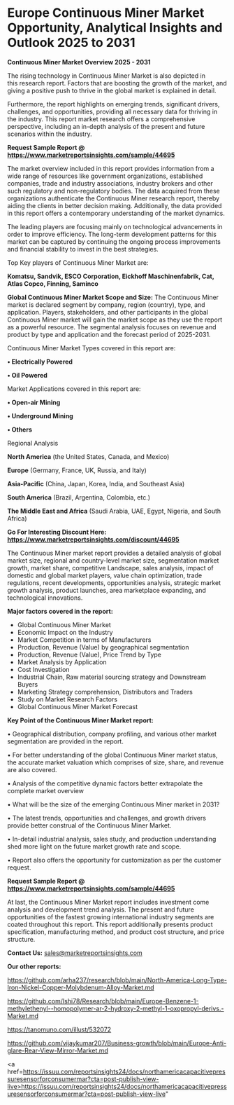 # Europe Continuous Miner Market Opportunity, Analytical Insights and Outlook 2025 to 2031

<Strong> Continuous Miner Market Overview 2025 - 2031</strong>

The rising technology in Continuous Miner Market is also depicted in this research report. Factors that are boosting the growth of the market, and giving a positive push to thrive in the global market is explained in detail.

Furthermore, the report highlights on emerging trends, significant drivers, challenges, and opportunities, providing all necessary data for thriving in the industry. This report market research offers a comprehensive perspective, including an in-depth analysis of the present and future scenarios within the industry.

<strong>Request Sample Report @ <a href=https://www.marketreportsinsights.com/sample/44695>https://www.marketreportsinsights.com/sample/44695</a></strong>

The market overview included in this report provides information from a wide range of resources like government organizations, established companies, trade and industry associations, industry brokers and other such regulatory and non-regulatory bodies. The data acquired from these organizations authenticate the Continuous Miner research report, thereby aiding the clients in better decision making. Additionally, the data provided in this report offers a contemporary understanding of the market dynamics.

The leading players are focusing mainly on technological advancements in order to improve efficiency. The long-term development patterns for this market can be captured by continuing the ongoing process improvements and financial stability to invest in the best strategies.

Top Key players of Continuous Miner Market are:

<strong>Komatsu, Sandvik, ESCO Corporation, Eickhoff Maschinenfabrik, Cat, Atlas Copco, Finning, Saminco</strong>

<strong><b>Global Continuous Miner Market Scope and Size:</b></strong>
The Continuous Miner market is declared segment by company, region (country), type, and application. Players, stakeholders, and other participants in the global Continuous Miner market will gain the market scope as they use the report as a powerful resource. The segmental analysis focuses on revenue and product by type and application and the forecast period of 2025-2031.

Continuous Miner Market Types covered in this report are:

<strong>•  Electrically Powered

•  Oil Powered</strong>

Market Applications covered in this report are:

<strong>•  Open-air Mining

•  Underground Mining

•  Others</strong> 

Regional Analysis

<strong>North America</strong> (the United States, Canada, and Mexico)

<strong>Europe</strong> (Germany, France, UK, Russia, and Italy)

<strong>Asia-Pacific</strong> (China, Japan, Korea, India, and Southeast Asia)

<strong>South America</strong> (Brazil, Argentina, Colombia, etc.)

<strong>The Middle East and Africa</strong> (Saudi Arabia, UAE, Egypt, Nigeria, and South Africa)

<strong>Go For Interesting Discount Here: <a href=https://www.marketreportsinsights.com/discount/44695>https://www.marketreportsinsights.com/discount/44695</a></strong>

The Continuous Miner market report provides a detailed analysis of global market size, regional and country-level market size, segmentation market growth, market share, competitive Landscape, sales analysis, impact of domestic and global market players, value chain optimization, trade regulations, recent developments, opportunities analysis, strategic market growth analysis, product launches, area marketplace expanding, and technological innovations.

<strong><b>Major factors covered in the report:</b></strong>
<ul>
  <li>Global Continuous Miner Market </li>
  <li>Economic Impact on the Industry</li>
  <li>Market Competition in terms of Manufacturers</li>
  <li>Production, Revenue (Value) by geographical segmentation</li>
  <li>Production, Revenue (Value), Price Trend by Type</li>
  <li>Market Analysis by Application</li>
  <li>Cost Investigation</li>
  <li>Industrial Chain, Raw material sourcing strategy and Downstream Buyers</li>
  <li>Marketing Strategy comprehension, Distributors and Traders</li>
  <li>Study on Market Research Factors</li>
  <li>Global Continuous Miner Market Forecast</li>
</ul>

<strong><b>Key Point of the Continuous Miner Market report:</b></strong>

• Geographical distribution, company profiling, and various other market segmentation are provided in the report.

• For better understanding of the global Continuous Miner market status, the accurate market valuation which comprises of size, share, and revenue are also covered.

• Analysis of the competitive dynamic factors better extrapolate the complete market overview

• What will be the size of the emerging Continuous Miner market in 2031?

• The latest trends, opportunities and challenges, and growth drivers provide better construal of the Continuous Miner Market.

• In-detail industrial analysis, sales study, and production understanding shed more light on the future market growth rate and scope.

• Report also offers the opportunity for customization as per the customer request.

<strong>Request Sample Report @ <a href=https://www.marketreportsinsights.com/sample/44695>https://www.marketreportsinsights.com/sample/44695</a></strong>

At last, the Continuous Miner Market report includes investment come analysis and development trend analysis. The present and future opportunities of the fastest growing international industry segments are coated throughout this report. This report additionally presents product specification, manufacturing method, and product cost structure, and price structure.

<strong>Contact Us:</strong>
sales@marketreportsinsights.com

<strong>Our other reports:</strong>

<a href=https://github.com/arha237/research/blob/main/North-America-Long-Type-Iron-Nickel-Copper-Molybdenum-Alloy-Market.md>https://github.com/arha237/research/blob/main/North-America-Long-Type-Iron-Nickel-Copper-Molybdenum-Alloy-Market.md</a>

<a href=https://github.com/Ishi78/Research/blob/main/Europe-Benzene-1-methylethenyl--homopolymer-ar-2-hydroxy-2-methyl-1-oxopropyl-derivs.-Market.md>https://github.com/Ishi78/Research/blob/main/Europe-Benzene-1-methylethenyl--homopolymer-ar-2-hydroxy-2-methyl-1-oxopropyl-derivs.-Market.md</a>

<a href=https://tanomuno.com/illust/532072>https://tanomuno.com/illust/532072</a>

<a href=https://github.com/vijaykumar207/Business-growth/blob/main/Europe-Anti-glare-Rear-View-Mirror-Market.md>https://github.com/vijaykumar207/Business-growth/blob/main/Europe-Anti-glare-Rear-View-Mirror-Market.md</a>

<a href=https://issuu.com/reportsinsights24/docs/northamericacapacitivepressuresensorforconsumermar?cta=post-publish-view-live>https://issuu.com/reportsinsights24/docs/northamericacapacitivepressuresensorforconsumermar?cta=post-publish-view-live</a>"
